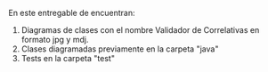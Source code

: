 En este entregable de encuentran:
  1. Diagramas de clases con el nombre Validador de Correlativas en formato jpg y mdj.
  2. Clases diagramadas previamente en la carpeta "java"
  3. Tests en la carpeta "test"
